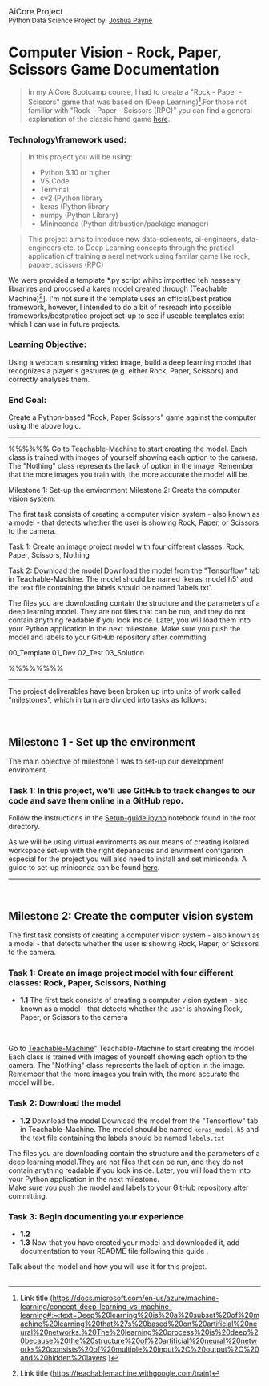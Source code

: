 <font size = 3> AiCore Project </font><br> 
<font size = 2> Python Data Science Project by: [Joshua Payne](https://github.com/Josh-BI-UK) </font>

# Computer Vision - Rock, Paper, Scissors Game Documentation


> In my AiCore Bootcamp course, I had to create a "Rock - Paper - Scissors" game that was based on (Deep Learning)[^1].For those not familiar with "Rock - Paper - Scissors (RPC)" you can find a general explanation of the classic hand game [here](https://github.com/Josh-BI-UK/AiCore-computer-vision-rock-paper-scissors/Game-Rules.md).

### **Technology\framework used:**<br>

> In this project you will be using:
> + Python 3.10 or higher
> + VS Code
> + Terminal
> + cv2 (Python library
> + keras (Python library
> + numpy (Python Library)
> + Mininconda (Python ditrbustion/package manager)


> This project aims to intoduce new data-scienents, ai-engineers, data-engineers etc. to Deep Learning concepts through the pratical application of training a neral network using familar game like rock, papaer, scissors (RPC)

We were provided a template *.py script whihc importted teh nesseary librarires and proccsed a kares model created through (Teachable Machine)[^2]]. I'm not sure if the template uses an official/best pratice framework, however, I intended to do a bit of resreach into possible frameworks/bestpratice project set-up to see if useable templates exist which I can use in future projects.
>

### **Learning Objective:**
Using a webcam streaming video image, build a deep learning model that recognizes a player's gestures (e.g. either Rock, Paper, Scissors) and correctly analyses them.

### **End Goal:**
Create a Python-based "Rock, Paper Scissors" game against the computer using the above logic.


[^1]: Link title (https://docs.microsoft.com/en-us/azure/machine-learning/concept-deep-learning-vs-machine-learning#:~:text=Deep%20learning%20is%20a%20subset%20of%20machine%20learning%20that%27s%20based%20on%20artificial%20neural%20networks.%20The%20learning%20process%20is%20deep%20because%20the%20structure%20of%20artificial%20neural%20networks%20consists%20of%20multiple%20input%2C%20output%2C%20and%20hidden%20layers.)

[^2]:Link title (https://teachablemachine.withgoogle.com/train)

---
%%%%%%
Go to Teachable-Machine  to start creating the model. Each class is trained with images of yourself showing each option to the camera. The "Nothing" class represents the lack of option in the image. Remember that the more images you train with, the more accurate the model will be

Milestone 1: Set-up the environment
Milestone 2: Create the computer vision system:

The first task consists of creating a computer vision system - also known as a model - that detects whether the user is showing Rock, Paper, or Scissors to the camera.

Task 1: Create an image project model with four different classes: Rock, Paper, Scissors, Nothing


Task 2: Download the model
Download the model from the "Tensorflow" tab in Teachable-Machine. 
The model should be named 'keras_model.h5' and the text file containing the labels should be named 'labels.txt'.

The files you are downloading contain the structure and the parameters of a deep learning model.  They are not files that can be run, and they do not contain anything readable if you look inside. Later, you will load them into your Python application in the next milestone. Make sure you push the model and labels to your GitHub repository after committing.

00_Template
01_Dev
02_Test
03_Solution

%%%%%%%%

---
The project deliverables have been broken up into units of work called "milestones", which in turn are divided into tasks as follows:<br>
<br>
<br>

## Milestone 1 - Set up the environment
The main objective of milestone 1 was to set-up our development enviroment.
<br>

### **Task 1:**  In this project, we'll use GitHub to track changes to our code and save them online in a GitHub repo.

Follow the instructions in the [Setup-guide.ipynb](/Setup-guide.ipynb) notebook found in the root directory.

As we will be using virtual enviroments as our means of creating isolated workspace set-up with the right depanacies and envirment configarion especial for the project you will also need to install and set miniconda. A guide to set-up miniconda can be found [here](www.replace-with-guide-url.com).
<br>

---
<br>

## Milestone 2: Create the computer vision system
The first task consists of creating a computer vision system - also known as a model - that detects whether the user is showing Rock, Paper, or Scissors to the camera.
<br>

### **Task 1:** Create an image project model with four different classes: Rock, Paper, Scissors, Nothing<br>
- **1.1** The first task consists of creating a computer vision system - also known as a model - that detects whether the user is showing Rock, Paper, or Scissors to the camera
<br>

Go to [Teachable-Machine](https://teachablemachine.withgoogle.com)" Teachable-Machine to start creating the model. Each class is trained with images of yourself showing each option to the camera. The "Nothing" class represents the lack of option in the image. Remember that the more images you train with, the more accurate the model will be.


### **Task 2:** Download the model <br>
- **1.2**  Download the model 
Download the model from the "Tensorflow" tab in Teachable-Machine. 
The model should be named `keras_model.h5` and the text file containing the labels should be named `labels.txt`<br>

The files you are downloading contain the structure and the parameters of a deep learning model.They are not files that can be run, and they do not contain anything readable if you look inside. Later, you will load them into your Python application in the next milestone.
<br>
Make sure you push the model and labels to your GitHub repository after committing.


### **Task 3:** Begin documenting your experience<br>
- **1.2**
- **1.3** Now that you have created your model and downloaded it, add documentation to your README file following this guide .

Talk about the model and how you will use it for this project. <br>
<br>